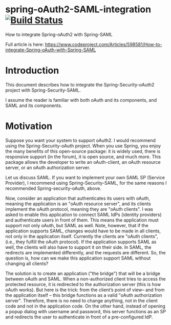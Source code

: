 # spring-oAuth2-SAML-integration [![Build Status](https://travis-ci.org/OhadR/spring-oAuth2-SAML-integration.svg?branch=master)](https://travis-ci.org/OhadR/spring-oAuth2-SAML-integration)   

How to integrate Spring-oAuth2 with Spring-SAML

Full article is here:
https://www.codeproject.com/Articles/598581/How-to-integrate-Spring-oAuth-with-Spring-SAML


# Introduction 
This document describes how to integrate the Spring-Security-oAuth2 project with Spring-Security-SAML.

I assume the reader is familiar with both oAuth and its components, and SAML and its components.

# Motivation

Suppose you want your system to support oAuth2.  I would recommend using the Spring-Security-oAuth project. When you use Spring, you enjoy the many benefits of this open-source package: it is widely used, there is responsive support (in the forum), it is open source, and much more. This package allows the developer to write an oAuth-client, an oAuth resource server, or an oAuth authorization server.

Let us discuss SAML.  If you want to implement your own SAML SP (Service Provider), I recommend using Spring-Security-SAML, for the same reasons I recommended Spring-security-oAuth, above.

Now, consider an application that authenticates its users with oAuth, meaning the application is an "oAuth resource server", and its clients implement the oAuth protocol, meaning they are "oAuth clients".  I was asked to enable this application to connect SAML IdPs (identity providers) and authenticate users in front of them. This means the application must support not only oAuth, but SAML as well. Note, however, that if the application supports SAML, changes would have to be made in all clients, not only in the application itself. Currently the clients are "oAuth clients", (i.e., they fulfill the oAuth protocol). If the application supports SAML as well, the clients will also have to support it on their side. In SAML, the redirects are implemented differently, and the requests are different. So, the question is, how can we make this application support SAML without changing all clients?

The solution is to create an application ("the bridge") that will be a bridge between oAuth and SAML. When a non-authorized client tries to access the protected resource, it is redirected to the authorization server (this is how oAuth works). But here is the trick: from the client’s point of view– and from the application itself – this bridge functions as a valid "oAuth authorization server". Therefore, there is no need to change anything, not in the client code and not in the application code. On the other hand, instead of opening a popup dialog with username and password, this server functions as an SP and redirects the user to authenticate in front of a pre-configured IdP. 


